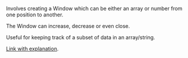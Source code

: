 Involves creating a Window which can be either an array or number from one position to another.

The Window can increase, decrease or even close.

Useful for keeping track of a subset of data in an array/string.

[Link with explanation](https://gorillalogic.udemy.com/course/js-algorithms-and-data-structures-masterclass/learn/lecture/11183952#overview).